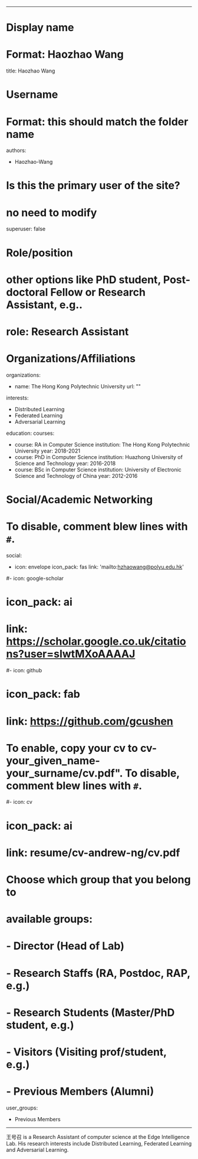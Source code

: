 
---
# Display name
# Format: Haozhao Wang 
title: Haozhao Wang

# Username
# Format: this should match the folder name
authors:
- Haozhao-Wang

# Is this the primary user of the site?
# no need to modify
superuser: false

# Role/position
# other options like PhD student, Post-doctoral Fellow or Research Assistant, e.g..
# role: Research Assistant

# Organizations/Affiliations
organizations:
- name: The Hong Kong Polytechnic University
  url: ""

interests:
- Distributed Learning
- Federated Learning
- Adversarial Learning

education:
  courses:
  - course: RA in Computer Science
    institution: The Hong Kong Polytechnic University
    year: 2018-2021
  - course: PhD in Computer Science
    institution: Huazhong University of Science and Technology
    year: 2016-2018
  - course: BSc in Computer Science
    institution: University of Electronic Science and Technology of China
    year: 2012-2016

# Social/Academic Networking
# To disable, comment blew lines with `#`.
social:
- icon: envelope
  icon_pack: fas
  link: 'mailto:hzhaowang@polyu.edu.hk'

#- icon: google-scholar
#  icon_pack: ai
#  link: https://scholar.google.co.uk/citations?user=sIwtMXoAAAAJ
#- icon: github
#  icon_pack: fab
#  link: https://github.com/gcushen

# To enable, copy your cv to cv-your_given_name-your_surname/cv.pdf". To disable, comment blew lines with `#`.
#- icon: cv
#  icon_pack: ai
#  link: resume/cv-andrew-ng/cv.pdf

# Choose which group that you belong to
#  available groups:
#  - Director (Head of Lab)
#  - Research Staffs (RA, Postdoc, RAP, e.g.)
#  - Research Students (Master/PhD student, e.g.)
#  - Visitors (Visiting prof/student, e.g.)
#  - Previous Members (Alumni)
user_groups:
- Previous Members
---

王号召 is a Research Assistant of computer science at the Edge Intelligence Lab. His research interests include Distributed Learning, Federated Learning and Adversarial Learning. 